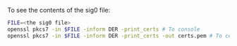 To see the contents of the sig0 file:

```sh
FILE=<the sig0 file>
openssl pkcs7 -in $FILE -inform DER -print_certs # To console
openssl pkcs7 -in $FILE -inform DER -print_certs -out certs.pem # To certs.pem file
```
